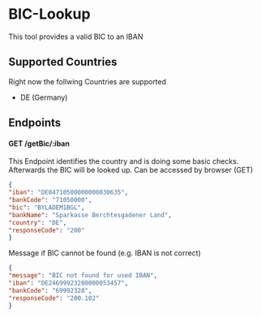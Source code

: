 # BIC-Lookup
This tool provides a valid BIC to an IBAN

## Supported Countries
Right now the follwing Countries are supported
- DE (Germany)

## Endpoints
#### GET /getBic/:iban
This Endpoint identifies the country and is doing some basic checks. Afterwards the BIC will be looked up.
Can be accessed by browser (GET)
```json
{
"iban": "DE04710500000000030635",
"bankCode": "71050000",
"bic": "BYLADEM1BGL",
"bankName": "Sparkasse Berchtesgadener Land",
"country": "DE",
"responseCode": "200"
}
```

Message if BIC cannot be found (e.g. IBAN is not correct)
```json
{
"message": "BIC not found for used IBAN",
"iban": "DE24699923280000053457",
"bankCode": "69992328",
"responseCode": "200.102"
}
```